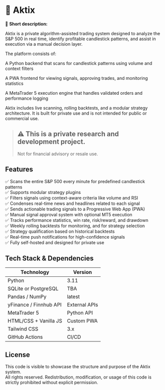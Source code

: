 # 📌 Aktix

🔹 **Short description:**  

Aktix is a private algorithm-assisted trading system designed to analyze the S&P 500 in real time, identify profitable candlestick patterns, and assist in execution via a manual decision layer.

The platform consists of:

A Python backend that scans for candlestick patterns using volume and context filters

A PWA frontend for viewing signals, approving trades, and monitoring statistics

A MetaTrader 5 execution engine that handles validated orders and performance logging

Aktix includes live scanning, rolling backtests, and a modular strategy architecture. It is built for private use and is not intended for public or commercial use.

> ## ⚠️ This is a private research and development project. ##
> Not for financial advisory or resale use.

## Features
  ✅ Scans the entire S&P 500 every minute for predefined candlestick patterns <br/>
  ✅ Supports modular strategy plugins <br/>
  ✅ Filters signals using context-aware criteria like volume and RSI <br/>
  ✅ Condenses real-time news and headlines related to each signal <br/>
  ✅ Sends actionable trading signals to a Progressive Web App (PWA) <br/>
  ✅ Manual signal approval system with optional MT5 execution <br/>
  ✅ Tracks performance statistics, win rate, risk/reward, and drawdown <br/>
  ✅ Weekly rolling backtests for monitoring, and for strategy selection <br/>
  ✅ Strategy qualification based on historical backtests <br/>
  ✅ Real-time push notifications for high-confidence signals <br/>
  ✅ Fully self-hosted and designed for private use <br/>

## Tech Stack & Dependencies
| Technology                 | Version          |
|----------------------------|------------------|
| Python                     | 3.11             |
| SQLite or PostgreSQL       | TBA              |
| Pandas / NumPy             | latest           |
| yFinance / Finnhub API     | External APIs    |
| MetaTrader 5               | Python API       |
| HTML/CSS + Vanilla JS      | Custom PWA       |
| Tailwind CSS               | 3.x              |
| GitHub Actions             | CI/CD            |

## License
This code is visible to showcase the structure and purpose of the Aktix system.  
All rights reserved. Redistribution, modification, or usage of this code is strictly prohibited without explicit permission.
